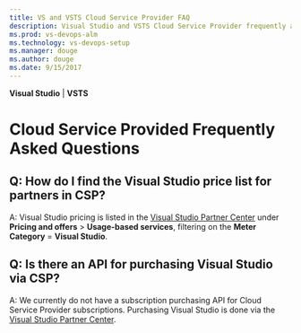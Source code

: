 ```yaml
---
title: VS and VSTS Cloud Service Provider FAQ
description: Visual Studio and VSTS Cloud Service Provider frequently asked questions
ms.prod: vs-devops-alm
ms.technology: vs-devops-setup
ms.manager: douge
ms.author: douge
ms.date: 9/15/2017
---
```

**Visual Studio** | **VSTS**

# Cloud Service Provided Frequently Asked Questions

## Q: How do I find the Visual Studio price list for partners in CSP? 
A: Visual Studio pricing is listed in the [Visual Studio Partner Center](https://partner.microsoft.com/en-US/Solutions/microsoft-visual-studio) under **Pricing and offers** > **Usage-based services**, filtering on the **Meter Category** = **Visual Studio**.  

## Q: Is there an API for purchasing Visual Studio via CSP? 
A: We currently do not have a subscription purchasing API for Cloud Service Provider subscriptions. Purchasing Visual Studio is done via the [Visual Studio Partner Center](https://partner.microsoft.com/en-US/Solutions/microsoft-visual-studio).  